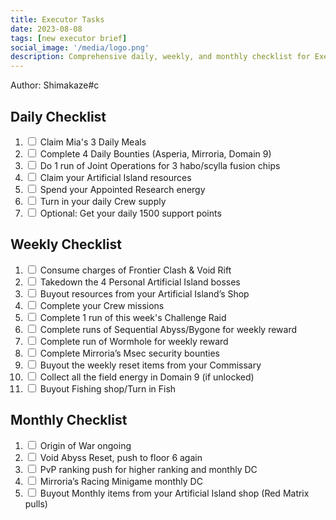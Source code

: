 ```yaml
---
title: Executor Tasks
date: 2023-08-08
tags: [new executor brief]
social_image: '/media/logo.png'
description: Comprehensive daily, weekly, and monthly checklist for Executors
---
```


<!DOCTYPE html>
<html>
<head>
<style>

As an Executor, overseeing various responsibilities can be demanding. This checklist aims to provide you with a streamlined approach to managing tasks effectively on a daily, weekly, and monthly basis.

.checklist {
  list-style-type: none;
  padding: 0;
  font-size: 16px;
}

/* Style for the checkbox */
.checklist input[type="checkbox"] {
  display: none;
}

/* Style for the label (checkbox appearance) */
.checklist label {
  display: block;
  position: relative;
  padding-left: 30px;
  margin-bottom: 8px;
  cursor: pointer;
}

/* Custom checkbox design */
.checklist label::before {
  content: "";
  display: block;
  position: absolute;
  left: 0;
  top: 0;
  width: 20px;
  height: 20px;
  border: 2px solid #ccc;
  background-color: white;
}

/* Checkbox checked style */
.checklist input[type="checkbox"]:checked + label::before {
  background-color: #007bff;
  border-color: #007bff;
}

/* Checkbox checked mark */
.checklist input[type="checkbox"]:checked + label::after {
  content: "\2713";
  display: block;
  position: absolute;
  left: 5px;
  top: 1px;
  color: white;
  font-size: 16px;
}

</style>
</head>
<body>

<p>Author: Shimakaze#c</p>

<h2>Daily Checklist</h2>
<ol class="checklist">
  <li>
    <input type="checkbox" id="check1">
    <label for="check1">Claim Mia's 3 Daily Meals</label>
  </li>
  <li>
    <input type="checkbox" id="check2">
    <label for="check2">Complete 4 Daily Bounties (Asperia, Mirroria, Domain 9)</label>
  </li>
  <li>
    <input type="checkbox" id="check3">
    <label for="check3">Do 1 run of Joint Operations for 3 habo/scylla fusion chips</label>
  </li>
  <li>
    <input type="checkbox" id="check4">
    <label for="check4">Claim your Artificial Island resources</label>
  </li>
  <li>
    <input type="checkbox" id="check5">
    <label for="check5">Spend your Appointed Research energy</label>
  </li>
  <li>
    <input type="checkbox" id="check6">
    <label for="check6">Turn in your daily Crew supply</label>
  </li>
  <li>
    <input type="checkbox" id="check7">
    <label for="check7">Optional: Get your daily 1500 support points</label>
  </li>
</ol>

<h2>Weekly Checklist</h2>
<ol class="checklist">
  <li>
    <input type="checkbox" id="check8">
    <label for="check8">Consume charges of Frontier Clash & Void Rift</label>
  </li>
  <li>
    <input type="checkbox" id="check9">
    <label for="check9">Takedown the 4 Personal Artificial Island bosses</label>
  </li>
  <li>
    <input type="checkbox" id="check10">
    <label for="check10">Buyout resources from your Artificial Island’s Shop</label>
  </li>
  <li>
    <input type="checkbox" id="check11">
    <label for="check11">Complete your Crew missions</label>
  </li>
  <li>
    <input type="checkbox" id="check12">
    <label for="check12">Complete 1 run of this week's Challenge Raid</label>
  </li>
  <li>
    <input type="checkbox" id="check13">
    <label for="check13">Complete runs of Sequential Abyss/Bygone for weekly reward</label>
  </li>
  <li>
    <input type="checkbox" id="check14">
    <label for="check14">Complete run of Wormhole for weekly reward</label>
  </li>
  <li>
    <input type="checkbox" id="check15">
    <label for="check15">Complete Mirroria’s Msec security bounties</label>
  </li>
  <li>
    <input type="checkbox" id="check16">
    <label for="check16">Buyout the weekly reset items from your Commissary</label>
  </li>
  <li>
    <input type="checkbox" id="check17">
    <label for="check17">Collect all the field energy in Domain 9 (if unlocked)</label>
  </li>
  <li>
    <input type="checkbox" id="check18">
    <label for="check18">Buyout Fishing shop/Turn in Fish</label>
  </li>
</ol>

<h2>Monthly Checklist</h2>
<ol class="checklist">
  <li>
    <input type="checkbox" id="check19">
    <label for="check19">Origin of War ongoing</label>
  </li>
  <li>
    <input type="checkbox" id="check20">
    <label for="check20">Void Abyss Reset, push to floor 6 again</label>
  </li>
  <li>
    <input type="checkbox" id="check21">
    <label for="check21">PvP ranking push for higher ranking and monthly DC</label>
  </li>
  <li>
    <input type="checkbox" id="check22">
    <label for="check22">Mirroria’s Racing Minigame monthly DC</label>
  </li>
  <li>
    <input type="checkbox" id="check23">
    <label for="check23">Buyout Monthly items from your Artificial Island shop (Red Matrix pulls)</label>
  </li>
</ol>

<script>
// Function to refresh the checklist at 5 AM every day
function refreshChecklist() {
  const now = new Date();
  const refreshTime = new Date(now.getFullYear(), now.getMonth(), now.getDate(), 5, 0, 0); // Set to 5 AM
  const timeUntilRefresh = refreshTime - now;

  if (timeUntilRefresh <= 0) {
    // Reset checkbox states and update the checklist
    const checkboxes = document.querySelectorAll('.checklist input[type="checkbox"]');
    checkboxes.forEach(checkbox => {
      checkbox.checked = false;
    });
  }

  setTimeout(refreshChecklist, timeUntilRefresh);
}

// Call the function to initiate the countdown
refreshChecklist();
</script>

</body>
</html>
